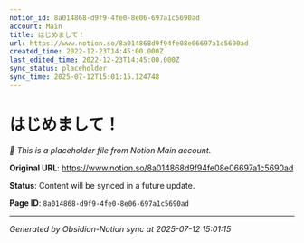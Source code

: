 ```yaml
---
notion_id: 8a014868-d9f9-4fe0-8e06-697a1c5690ad
account: Main
title: はじめまして！
url: https://www.notion.so/8a014868d9f94fe08e06697a1c5690ad
created_time: 2022-12-23T14:45:00.000Z
last_edited_time: 2022-12-23T14:45:00.000Z
sync_status: placeholder
sync_time: 2025-07-12T15:01:15.124748
---
```


# はじめまして！

*🔄 This is a placeholder file from Notion Main account.*

**Original URL**: https://www.notion.so/8a014868d9f94fe08e06697a1c5690ad

**Status**: Content will be synced in a future update.

**Page ID**: `8a014868-d9f9-4fe0-8e06-697a1c5690ad`

---

*Generated by Obsidian-Notion sync at 2025-07-12 15:01:15*
